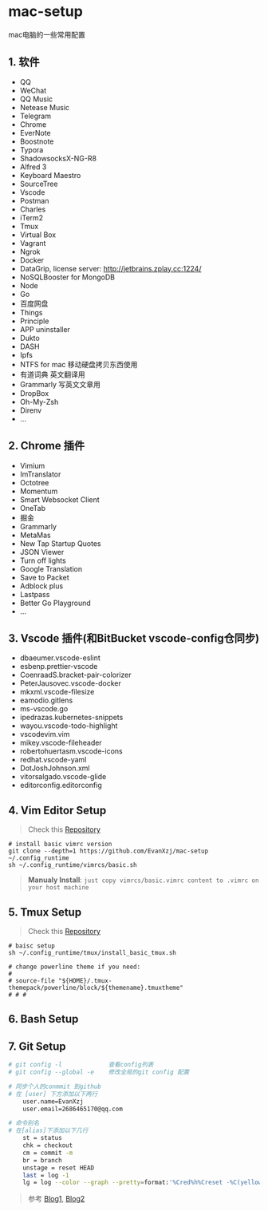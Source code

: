 # mac-setup
mac电脑的一些常用配置

## 1. 软件

- QQ
- WeChat
- QQ Music
- Netease Music
- Telegram
- Chrome
- EverNote
- Boostnote
- Typora
- ShadowsocksX-NG-R8
- Alfred 3
- Keyboard Maestro
- SourceTree
- Vscode
- Postman
- Charles
- iTerm2
- Tmux
- Virtual Box
- Vagrant
- Ngrok
- Docker
- DataGrip, license server: http://jetbrains.zplay.cc:1224/
- NoSQLBooster for MongoDB
- Node
- Go
- 百度网盘
- Things 
- Principle
- APP uninstaller
- Dukto
- DASH
- Ipfs
- NTFS for mac  移动硬盘拷贝东西使用
- 有道词典 英文翻译用
- Grammarly 写英文文章用
- DropBox
- Oh-My-Zsh
- Direnv
- ...

## 2. Chrome 插件

- Vimium
- ImTranslator
- Octotree
- Momentum
- Smart Websocket Client
- OneTab
- 掘金
- Grammarly
- MetaMas
- New Tap Startup Quotes
- JSON Viewer
- Turn off lights
- Google Translation
- Save to Packet
- Adblock plus
- Lastpass
- Better Go Playground
- ...

## 3. Vscode 插件(和BitBucket vscode-config仓同步)

- dbaeumer.vscode-eslint
- esbenp.prettier-vscode
- CoenraadS.bracket-pair-colorizer
- PeterJausovec.vscode-docker
- mkxml.vscode-filesize
- eamodio.gitlens
- ms-vscode.go
- ipedrazas.kubernetes-snippets
- wayou.vscode-todo-highlight
- vscodevim.vim
- mikey.vscode-fileheader
- robertohuertasm.vscode-icons
- redhat.vscode-yaml
- DotJoshJohnson.xml
- vitorsalgado.vscode-glide
- editorconfig.editorconfig

## 4. Vim Editor Setup

> Check this [Repository][1]

```shell
# install basic vimrc version
git clone --depth=1 https://github.com/EvanXzj/mac-setup ~/.config_runtime
sh ~/.config_runtime/vimrcs/basic.sh
```

> **Manualy Install**: `just copy vimrcs/basic.vimrc content to .vimrc on your host machine`

## 5. Tmux Setup

> Check this [Repository][2]

```shell
# baisc setup
sh ~/.config_runtime/tmux/install_basic_tmux.sh

# change powerline theme if you need: 
#
# source-file "${HOME}/.tmux-themepack/powerline/block/${themename}.tmuxtheme"
# # #
```

## 6. Bash Setup


## 7. Git Setup

```bash 
# git config -l             查看config列表
# git config --global -e    修改全局的git config 配置

# 同步个人的conmmit 到github
# 在 [user] 下方添加以下两行
    user.name=EvanXzj
    user.email=2686465170@qq.com

# 命令别名
# 在[alias]下添加以下几行
    st = status
    chk = checkout
    cm = commit -m
    br = branch
    unstage = reset HEAD
    last = log -1
    lg = log --color --graph --pretty=format:'%Cred%h%Creset -%C(yellow)%d%Creset %s %Cgreen(%cr) %C(bold blue)<%an>%Creset' --abbrev-commit
```

> 参考 [Blog1][3], [Blog2][4]

[1]: https://github.com/amix/vimrc
[2]: https://github.com/EvanXzj/my-tmux-conf
[3]: https://code.tutsplus.com/tutorials/how-to-customize-the-command-prompt--net-20586
[4]: https://gist.github.com/natelandau/10654137
